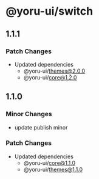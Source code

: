 # @yoru-ui/switch

## 1.1.1

### Patch Changes

- Updated dependencies
  - @yoru-ui/themes@2.0.0
  - @yoru-ui/core@1.2.0

## 1.1.0

### Minor Changes

- update publish minor

### Patch Changes

- Updated dependencies
  - @yoru-ui/core@1.1.0
  - @yoru-ui/themes@1.1.0
